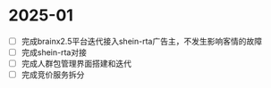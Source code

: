 # 2025-01
- [ ] 完成brainx2.5平台迭代接入shein-rta广告主，不发生影响客情的故障
- [ ] 完成shein-rta对接
- [ ] 完成人群包管理界面搭建和迭代
- [ ] 完成竞价服务拆分